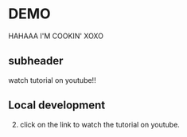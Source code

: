 # DEMO
HAHAAA I'M COOKIN' XOXO

## subheader

watch tutorial on youtube!!

## Local development

2. click on the link to watch the tutorial on youtube.